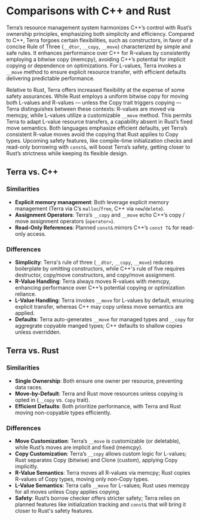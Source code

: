 # Comparisons with C++ and Rust
Terra’s resource management system harmonizes C++’s control with Rust’s ownership principles, emphasizing both simplicity and efficiency. Compared to C++, Terra forgoes certain flexibilities, such as constructors, in favor of a concise Rule of Three (`__dtor`, `__copy`, `__move`) characterized by simple and safe rules. It enhances performance over C++ for R-values by consistently employing a bitwise copy (memcpy), avoiding C++’s potential for implicit copying or dependence on optimizations. For L-values, Terra invokes a `__move` method to ensure explicit resource transfer, with efficient defaults delivering predictable performance.

Relative to Rust, Terra offers increased flexibility at the expense of some safety assurances. While Rust employs a uniform bitwise copy for moving both L-values and R-values — unless the Copy trait triggers copying — Terra distinguishes between these contexts: R-values are moved via memcpy, while L-values utilize a customizable `__move` method. This permits Terra to adapt L-value resource transfers, a capability absent in Rust’s fixed move semantics. Both languages emphasize efficient defaults, yet Terra’s consistent R-value moves avoid the copying that Rust applies to Copy types. Upcoming safety features, like compile-time initialization checks and read-only borrowing with `const&`, will boost Terra’s safety, getting closer to Rust’s strictness while keeping its flexible design.

## Terra vs. C++

### Similarities
* **Explicit memory management**: Both leverage explicit memory management (Terra via C’s `malloc`/`free`, C++ via `new`/`delete`).
* **Assignment Operators**: Terra’s `__copy` and `__move` echo C++’s copy / move assignment operators (`operator=`).
* **Read-Only References**: Planned `const&` mirrors C++’s `const T&` for read-only access.


### Differences
* **Simplicity**: Terra's rule of three (`__dtor`, `__copy`, `__move`) reduces boilerplate by omitting constructors, while C++'s rule of five requires destructor, copy/move constructors, and copy/move assignment.
* **R-Value Handling**: Terra always moves R-values with memcpy, enhancing performance over C++’s potential copying or optimization reliance.
* **L-Value Handling**: Terra invokes `__move` for L-values by default, ensuring explicit transfer, whereas C++ may copy unless move semantics are applied.
* **Defaults**: Terra auto-generates `__move` for managed types and `__copy` for aggregrate copyable manged types; C++ defaults to shallow copies unless overridden.

## Terra vs. Rust

### Similarities
* **Single Ownership**: Both ensure one owner per resource, preventing data races.
* **Move-by-Default**: Terra and Rust move resources unless copying is opted in (`__copy` vs. `Copy` trait).
* **Efficient Defaults**: Both prioritize performance, with Terra and Rust moving non-copyable types efficiently.

### Differences
* **Move Customization**: Terra’s `__move` is customizable (or deletable), while Rust’s moves are implicit and fixed (memcpy).
* **Copy Customization**: Terra’s `__copy` allows custom logic for L-values; Rust separates Copy (bitwise) and Clone (custom), applying Copy implicitly.
* **R-Value Semantics**: Terra moves all R-values via memcpy; Rust copies R-values of Copy types, moving only non-Copy types.
* **L-Value Semantics**: Terra calls `__move` for L-values; Rust uses memcpy for all moves unless Copy applies copying.
* **Safety**: Rust’s borrow checker offers stricter safety; Terra relies on planned features like initialization tracking and `const&` that will bring it closer to Rust's safety features.
